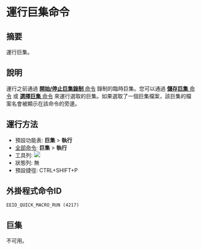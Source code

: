 # 運行巨集命令

## 摘要

運行巨集。

## 說明

運行之前通過 [**開始/停止巨集錄制** 命令](quick_macro_record) 錄制的臨時巨集。您可以通過 [**儲存巨集** 命令](macro_save) 或 [**選擇巨集** 命令](macro_select) 來運行選取的巨集。如果選取了一個巨集檔案，該巨集的檔案名會被顯示在該命令的旁邊。

## 運行方法

- 預設功能表: **巨集** \> **執行**
- [全部命令](../tools/all_commands): **巨集** \> **執行**
- 工具列: ![](../../images/quickmacrorun..png)
- 狀態列: 無
- 預設捷徑: CTRL+SHIFT+P

## 外掛程式命令ID

```
EEID_QUICK_MACRO_RUN (4217)
```

## 巨集

不可用。
